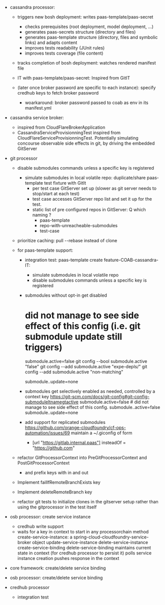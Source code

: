    
- cassandra processor: 
    - triggers new bosh deployment: writes paas-template/paas-secret
        - checks prerequisites (root deployment, model deployment, ...)
        - generates paas-secrets structure (directory and files)
        - generates paas-template structure (directory, files and symbolic links) and adapts content
        - improves tests readability (JUnit rules)
        - improves tests coverage (file content)
    
    - tracks completion of bosh deployment: watches rendered manifest file 
    - IT with paas-template/paas-secret: Inspired from GitIT
    - (later once broker password are specific to each instance): specify credhub keys to fetch broker password 
       - woarkaround: broker password passed to coab as env in its manifest.yml

- cassandra service broker:
    - inspired from CloudFlareBrokerApplication
    - CassandraServiceProvisionningTest inspired from CloudFlareServiceProvisionningTest. Potentially simulating concourse observable side effects in git, by driving the embedded GitServer

- git processor
   - disable submodules commands unless a specific key is registered
      - simulate submodules in local volatile repo: duplicate/share paas-template test fixture with GitIt
         - per test case GitServer set up (slower as git server needs to stop/start at each test)
         - test case accesses GitServer repo list and set it up for the test.
         - static list of pre configured repos in GitServer: Q which naming ? 
            - paas-template
            - repo-with-unreacheable-submodules
            - test-case  
   - prioritize caching:
        pull --rebase instead of clone
    
    - for paas-template support:
        - integration test: paas-template create feature-COAB-cassandra-IT:
            - simulate submodules in local volatile repo 
            - disable submodules commands unless a specific key is registered 
        - submodules without opt-in get disabled  
            # did not manage to see side effect of this config (i.e. git submodule update still triggers)
            submodule.active=false
            git config --bool submodule.active "false"
            git config --add submodule.active "expe-depls/"
            git config --add submodule.active "non-matching"
             
            submodule.<name>.update=none
        - submodules get selectively enabled as needed, controlled by a context key  https://git-scm.com/docs/git-config#git-config-submoduleltnamegtactive
            submodule.active=false # did not manage to see side effect of this config.
            submodule.<name>.active=false
            submodule.<name>.update=none
            
        - add support for replicated submodules https://github.com/orange-cloudfoundry/cf-ops-automation/issues/69 maintain a ~/.giconfig of form
             - [url "https://gitlab.internal.paas"]
                   insteadOf = "https://github.com"  
                    
       
    - refactor GitProcessorContext into PreGitProcessorContext and PostGitProcessorContext
        - and prefix keys with in and out
    - Implement failIfRemoteBranchExists key
    - Implement deleteRemoteBranch key
   
   
    - refactor git tests to initialize clones in the gitserver setup rather than using the gitprocessor in the test itself

- osb processor: create service instance 
    - credhub write support
    - waits for a key in context to start in any processorchain method 
        create-service-instance: a spring-cloud-cloudfoundry-service-broker object 
        update-service-instance 
        delete-service-instance 
        create-service-binding 
        delete-service-binding 
        maintains current state in context (for credhub processor to persist it) 
        polls service instance creation 
        pushes response in the context

- core framework: create/delete service binding 

- osb processor: create/delete service binding

- credhub processor
    - integration test


